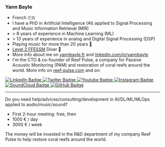 ### Yann Bayle

- French 🇫🇷
- I have a PhD in Artificial Intelligence (AI) applied to Signal Processing and Music Information Retrieval (MIR)
- \> 8 years of experience in Machine Learning (ML)
- \> 13 years of experience in analog and Digital Signal Processing (DSP)
- Playing music for more than 20 years 🎸
- <a href="https://ffessm.fr/plongeur-niveau-2">Level 2 FFESSM</a> Diver 🤿
- More info about me on <a href="https://yannbayle.fr/">yannbayle.fr</a> and <a href="https://www.linkedin.com/in/yannbayle/">linkedin.com/in/yannbayle</a>
- I'm the CTO & co-founder of Reef Pulse, a company for Passive Acoustic Monitoring (PAM) and restoration of coral reefs around the world. More info on <a href="https://reef-pulse.com/en/index.php">reef-pulse.com</a> and on:

<div id="badges">
  <a href="https://www.linkedin.com/company/reef-pulse/">
    <img src="https://img.shields.io/badge/LinkedIn-0077B5?style=for-the-badge&logo=linkedin&logoColor=white" alt="LinkedIn Badge"/>
  </a>
  <a href="https://twitter.com/reef_pulse">
    <img src="https://img.shields.io/badge/Twitter-1DA1F2?style=for-the-badge&logo=twitter&logoColor=white" alt="Twitter Badge"/>
  </a>
  <a href="https://www.youtube.com/@reefpulse">
    <img src="https://img.shields.io/badge/YouTube-red?style=for-the-badge&logo=youtube&logoColor=white" alt="Youtube Badge"/>
  </a>
  <a href="https://www.instagram.com/reefpulse/">
    <img src="https://img.shields.io/badge/Instagram-E4405F?style=for-the-badge&logo=instagram&logoColor=white" alt="Instagram Badge"/>
  </a>
  <a href="https://soundcloud.com/reefpulse">
    <img src="https://img.shields.io/badge/SoundCloud-F26F23?style=for-the-badge&logo=soundcloud&logoColor=white" alt="SoundCloud Badge"/>
  </a>
  <a href="https://github.com/reefpulse/">
    <img src="https://img.shields.io/badge/GitHub-black?style=for-the-badge&logo=github&logoColor=white" alt="GitHub Badge"/>
  </a>
</div>

--- 

Do you need help/advices/consulting/development in AI/DL/ML/MLOps applied to audio/music/sound?
- First 2-hour meeting: free, then
- 1000 € / day
- 3000 € / week

The money will be invested in the R&D department of my company Reef Pulse to help restore coral reefs around the world.
